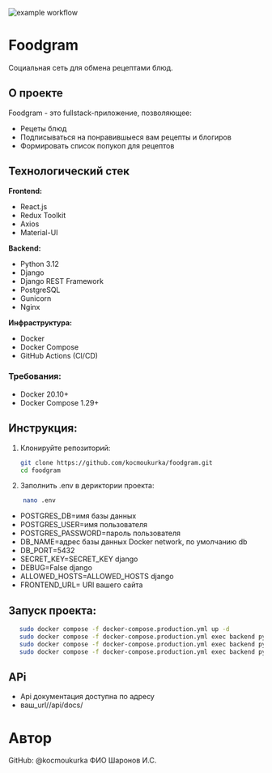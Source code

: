 ![example workflow](https://github.com/kocmoukurka/foodgram/actions/workflows/main.yml/badge.svg)
# Foodgram 

Социальная сеть для обмена рецептами блюд.

## О проекте

Foodgram - это fullstack-приложение, позволяющее:
-  Рецеты блюд
-  Подписываться на понравившыеся вам рецепты и блогиров
-  Формировать список попукоп для рецептов

## Технологический стек

**Frontend:**
- React.js
- Redux Toolkit
- Axios
- Material-UI

**Backend:**
- Python 3.12
- Django
- Django REST Framework
- PostgreSQL
- Gunicorn
- Nginx

**Инфраструктура:**
- Docker
- Docker Compose
- GitHub Actions (CI/CD)

### Требования:
- Docker 20.10+
- Docker Compose 1.29+

## Инструкция:
1. Клонируйте репозиторий:
   ```bash
   git clone https://github.com/kocmoukurka/foodgram.git
   cd foodgram
   ```

2. Заполнить .env в дериктории проекта:
```bash
    nano .env
```
- POSTGRES_DB=имя базы данных
- POSTGRES_USER=имя пользователя
- POSTGRES_PASSWORD=пароль пользователя
- DB_NAME=адрес базы данных Docker network, по умолчанию db
- DB_PORT=5432
- SECRET_KEY=SECRET_KEY django
- DEBUG=False django
- ALLOWED_HOSTS=ALLOWED_HOSTS django
- FRONTEND_URL= URl вашего сайта

## Запуск проекта:
```bash
   sudo docker compose -f docker-compose.production.yml up -d
   sudo docker compose -f docker-compose.production.yml exec backend python manage.py migrate # При первом запуске
   sudo docker compose -f docker-compose.production.yml exec backend python manage.py collectstatic # При первом запуске
   sudo docker compose -f docker-compose.production.yml exec backend python manage.py loaddata ingredients # При первом запуске
```
## APi
- Api документация доступна по адресу 
- ваш_url//api/docs/

# Автор
GitHub: @kocmoukurka
ФИО Шаронов И.С.

